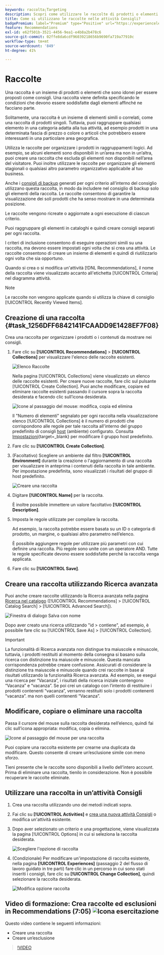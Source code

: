 ```yaml
---
keywords: raccolta;Targeting
description: Scopri come utilizzare le raccolte di prodotti o elementi in [!DNL Target Recommendations].
title: Come si utilizzano le raccolte nelle attività Consigli?
badgePremium: label="Premium" type="Positive" url="https://experienceleague.adobe.com/docs/target/using/introduction/intro.html?lang=it#premium newtab=true" tooltip="Scopri cosa è incluso in Target Premium."
feature: Recommendations
exl-id: e62f501b-3521-4456-9ea1-e4b8a2b478c6
source-git-commit: 02ffe8da6cdf96039218656b9690fa719a77910c
workflow-type: tm+mt
source-wordcount: '849'
ht-degree: 41%

---
```


# Raccolte

Una raccolta è un insieme di prodotti o elementi che sono idonei per essere proposti come consigli. Una raccolta viene definita specificando le condizioni che devono essere soddisfatte dagli elementi affinché ne facciano parte.

Solitamente, una raccolta è un insieme di elementi simili o correlati, come una raccolta di prodotti singoli. Tuttavia, puoi raggruppare qualsiasi elemento in una categoria adatta alla tua attività, ad esempio prodotti in una determinata fascia di prezzo o colore o articoli che potrebbero essere interessanti in una particolare area geografica.

Utilizza le raccolte per organizzare i prodotti in raggruppamenti logici. Ad esempio, se alcuni elementi sono disponibili in un’area ma non in un’altra, puoi creare una raccolta che escluda gli elementi non disponibili nell’area del visitatore. Puoi inoltre utilizzare le raccolte per organizzare gli elementi stagionali o qualsiasi altro parametro organizzativo applicabile al tuo business.

Anche i [consigli di backup](/help/main/c-recommendations/c-algorithms/backup-recs.md) generati per ogni criterio all’interno del consiglio utilizzano questa raccolta, in modo da includere nel consiglio di backup solo gli elementi della raccolta. Le raccolte consentono di garantire la visualizzazione dei soli prodotti che ha senso mostrare in una determinata posizione.

Le raccolte vengono ricreate o aggiornate a ogni esecuzione di ciascun criterio.

Puoi raggruppare gli elementi in cataloghi e quindi creare consigli separati per ogni raccolta.

I criteri di inclusione consentono di eseguire operazioni simili su una raccolta, ma devono essere impostati ogni volta che si crea una attività. Le raccolte consentono di creare un insieme di elementi e quindi di riutilizzarlo ogni volta che sia opportuno.

Quando si crea o si modifica un&#39;attività [!DNL Recommendations], il nome della raccolta viene visualizzato accanto all&#39;etichetta [!UICONTROL Criteria] nel diagramma attività.

>[!NOTE]
>
>Le raccolte non vengono applicate quando si utilizza la chiave di consiglio [!UICONTROL Recently Viewed Items].

## Creazione di una raccolta {#task_1256DFF6842141FCAADD9E1428EF7F08}

Crea una raccolta per organizzare i prodotti o i contenuti da mostrare nei consigli.

1. Fare clic su **[!UICONTROL Recommendations]** > **[!UICONTROL Collections]** per visualizzare l&#39;elenco delle raccolte esistenti.

   ![Elenco Raccolte](assets/collections_list.png)

   Nella pagina [!UICONTROL Collections] viene visualizzato un elenco delle raccolte esistenti. Per creare nuove raccolte, fare clic sul pulsante [!UICONTROL Create Collection]. Puoi anche modificare, copiare ed eliminare raccolte esistenti passando il cursore sopra la raccolta desiderata e facendo clic sull’icona desiderata.

   ![Icone al passaggio del mouse: modifica, copia ed elimina](/help/main/c-recommendations/c-products/assets/hover-icons.png)

   Il &quot;Numero di elementi&quot; segnalato per ogni raccolta nella visualizzazione elenco [!UICONTROL Collections] è il numero di prodotti che corrispondono alle regole per tale raccolta all&#39;interno del gruppo predefinito di consigli [host](/help/main/administrating-target/hosts.md) (ambiente) configurato. Consulta [Impostazioni](https://experienceleague.adobe.com/docs/target-dev/developer/recommendations.html?lang=it){target=_blank} per modificare il gruppo host predefinito.

1. Fare clic su **[!UICONTROL Create Collection]**.

1. (Facoltativo) Scegliere un ambiente dal filtro **[!UICONTROL Environment]** durante la creazione o l&#39;aggiornamento di una raccolta per visualizzare in anteprima i contenuti della raccolta in tale ambiente. Per impostazione predefinita, sono visualizzati i risultati del gruppo di host predefinito.

   ![Creare una raccolta](/help/main/c-recommendations/c-products/assets/CreateCollection.png)

1. Digitare **[!UICONTROL Name]** per la raccolta.

   È inoltre possibile immettere un valore facoltativo **[!UICONTROL Description]**.

1. Imposta le regole utilizzate per compilare la raccolta.

   Ad esempio, la raccolta potrebbe essere basata su un ID o categoria di prodotto, un margine, o qualsiasi altro parametro nell’elenco.

   È possibile aggiungere regole per utilizzare più parametri con cui definire una raccolta. Più regole sono unite con un operatore AND. Tutte le regole specificate devono essere soddisfatte perché la raccolta venga applicata.

1. Fare clic su **[!UICONTROL Save]**.

## Creare una raccolta utilizzando Ricerca avanzata

Puoi anche creare raccolte utilizzando la Ricerca avanzata nella pagina [Ricerca nel catalogo](/help/main/c-recommendations/c-products/catalog-search.md#save-as) ([!UICONTROL Recommendations] > [!UICONTROL Catalog Search] > [!UICONTROL Advanced Search]).

![Finestra di dialogo Salva con nome](/help/main/c-recommendations/c-products/assets/save-as.png)

Dopo aver creato una ricerca utilizzando &quot;id > contiene&quot;, ad esempio, è possibile fare clic su [!UICONTROL Save As] > [!UICONTROL Collection].

>[!IMPORTANT]
>
>La funzionalità di Ricerca avanzata non distingue tra maiuscole e minuscole, tuttavia, i prodotti restituiti al momento della consegna si basano sulla ricerca con distinzione tra maiuscole e minuscole. Questa mancata corrispondenza potrebbe creare confusione. Assicurati di considerare la distinzione tra maiuscole e minuscole quando crei raccolte in base ai risultati utilizzando la funzionalità Ricerca avanzata. Ad esempio, se esegui una ricerca per “Vacanza”, i risultati della ricerca iniziale contengono “Vacanza” e “vacanza”. Se poi crei un catalogo con l’intento di restituire i prodotti contenenti “vacanza”, verranno restituiti solo i prodotti contenenti “vacanza”. ma non quelli contenenti “Vacanza”.

## Modificare, copiare o eliminare una raccolta

Passa il cursore del mouse sulla raccolta desiderata nell’elenco, quindi fai clic sull’icona appropriata: modifica, copia o elimina.

![Icone al passaggio del mouse per una raccolta](/help/main/c-recommendations/c-products/assets/hover-collections.png)

Puoi copiare una raccolta esistente per crearne una duplicata da modificare. Questo consente di creare un’esclusione simile con meno sforzo.

Tieni presente che le raccolte sono disponibili a livello dell’intero account. Prima di eliminare una raccolta, tienilo in considerazione. Non è possibile recuperare le raccolte eliminate.

## Utilizzare una raccolta in un’attività Consigli

1. Crea una raccolta utilizzando uno dei metodi indicati sopra.

1. Fai clic su **[!UICONTROL Activities]** e [crea una nuova attività Consigli](/help/main/c-recommendations/t-create-recs-activity/create-recs-activity.md) o modifica un&#39;attività esistente.

1. Dopo aver selezionato un criterio e una progettazione, viene visualizzata la pagina [!UICONTROL Options] in cui si seleziona la raccolta desiderata.

   ![Scegliere l&#39;opzione di raccolta](/help/main/c-recommendations/c-products/assets/choose-collection.png)

1. (Condizionale) Per modificare un&#39;impostazione di raccolta esistente, nella pagina **[!UICONTROL Experiences]** (passaggio 2 del flusso di lavoro guidato in tre parti) fare clic in un percorso in cui sono stati inseriti i consigli, fare clic su **[!UICONTROL Change Collection]**, quindi selezionare la raccolta desiderata.

   ![Modifica opzione raccolta](/help/main/c-recommendations/c-products/assets/change-collection.png)

## Video di formazione: Crea raccolte ed esclusioni in Recommendations (7:05) ![Icona esercitazione](/help/main/assets/tutorial.png)

Questo video contiene le seguenti informazioni:

* Creare una raccolta
* Creare un’esclusione

>[!VIDEO](https://video.tv.adobe.com/v/328804?captions=ita)
